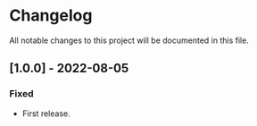 # Changelog
All notable changes to this project will be documented in this file.

## [1.0.0] - 2022-08-05
### Fixed
- First release.